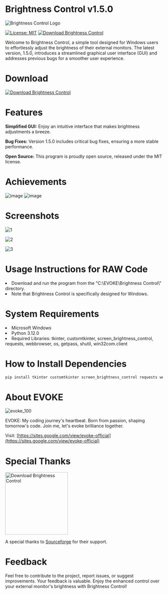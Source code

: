 # Brightness Control v1.5.0

![Brightness Control Logo](https://github.com/muyeed15/Brightness_Control/assets/101888493/b00d91da-8eeb-4b01-ba21-324e72b03471)

[![License: MIT](https://img.shields.io/badge/license-MIT-blue)](https://opensource.org/licenses/MIT)
[![Download Brightness Control](https://img.shields.io/sourceforge/dt/brightness-control.svg)](https://sourceforge.net/projects/brightness-control/files/latest/download)

Welcome to Brightness Control, a simple tool designed for Windows users to effortlessly adjust the brightness of their external monitors. 
The latest version, 1.5.0, introduces a streamlined graphical user interface (GUI) and addresses previous bugs for a smoother user experience.

# Download
[![Download Brightness Control](https://a.fsdn.com/con/app/sf-download-button)](https://sourceforge.net/projects/brightness-control/files/latest/download)

# Features
**Simplified GUI:** Enjoy an intuitive interface that makes brightness adjustments a breeze.

**Bug Fixes:** Version 1.5.0 includes critical bug fixes, ensuring a more stable performance.

**Open Source:** This program is proudly open source, released under the MIT license.

# Achievements
![image](https://github.com/muyeed15/Brightness_Control/assets/101888493/8af7582f-d702-4626-9de0-a6c19971a45f)
![image](https://github.com/muyeed15/Brightness_Control/assets/101888493/3cb57151-13f1-48ad-8159-709bb77f5b27)

# Screenshots
![1](https://github.com/muyeed15/Brightness_Control/assets/101888493/069a9844-8a3f-4e36-a9e0-08f35ead613b)

![2](https://github.com/muyeed15/Brightness_Control/assets/101888493/55b2a718-77cf-47d7-a3af-622e6d76f1ba)

![3](https://github.com/muyeed15/Brightness_Control/assets/101888493/2ef70ab1-4ca1-458f-a2e9-5dbe0817c7a1)

# Usage Instructions for RAW Code

<li>Download and run the program from the "C:\EVOKE\Brightness Control\" directory.

<li>Note that Brightness Control is specifically designed for Windows.

# System Requirements
<li>Microsoft Windows

<li>Python 3.12.0

<li>Required Libraries: tkinter, customtkinter, screen_brightness_control, requests, webbrowser, os, getpass, shutil, win32com.client

# How to Install Dependencies
```bash
pip install tkinter customtkinter screen_brightness_control requests webbrowser getpass shutil pywin32
```

# About EVOKE
![evoke_100](https://github.com/muyeed15/Brightness_Control/assets/101888493/0c094c89-551c-46ce-ad0f-a4ed80cfb708)

EVOKE: My coding journey's heartbeat. Born from passion, shaping tomorrow's code. Join me, let's evoke brilliance together.

Visit: [https://sites.google.com/view/evoke-official](https://sites.google.com/view/evoke-official)

# Special Thanks
<a href="https://sourceforge.net/p/brightness-control/"><img alt="Download Brightness Control" src="https://sourceforge.net/sflogo.php?type=17&group_id=3496758" width=200></a>

A special thanks to [Sourceforge](https://sourceforge.net/) for their support.

# Feedback
Feel free to contribute to the project, report issues, or suggest improvements. Your feedback is valuable. Enjoy the enhanced control over your external monitor's brightness with Brightness Control!
